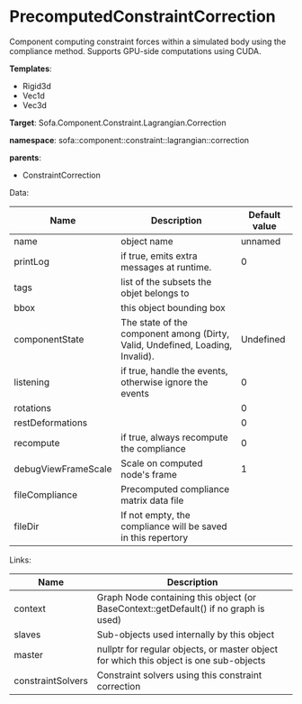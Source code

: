 # PrecomputedConstraintCorrection

Component computing constraint forces within a simulated body using the compliance method.
Supports GPU-side computations using CUDA.


__Templates__:
- Rigid3d
- Vec1d
- Vec3d

__Target__: Sofa.Component.Constraint.Lagrangian.Correction

__namespace__: sofa::component::constraint::lagrangian::correction

__parents__: 
- ConstraintCorrection

Data: 

<table>
<thead>
    <tr>
        <th>Name</th>
        <th>Description</th>
        <th>Default value</th>
    </tr>
</thead>
<tbody>
	<tr>
		<td>name</td>
		<td>
object name
</td>
		<td>unnamed</td>
	</tr>
	<tr>
		<td>printLog</td>
		<td>
if true, emits extra messages at runtime.
</td>
		<td>0</td>
	</tr>
	<tr>
		<td>tags</td>
		<td>
list of the subsets the objet belongs to
</td>
		<td></td>
	</tr>
	<tr>
		<td>bbox</td>
		<td>
this object bounding box
</td>
		<td></td>
	</tr>
	<tr>
		<td>componentState</td>
		<td>
The state of the component among (Dirty, Valid, Undefined, Loading, Invalid).
</td>
		<td>Undefined</td>
	</tr>
	<tr>
		<td>listening</td>
		<td>
if true, handle the events, otherwise ignore the events
</td>
		<td>0</td>
	</tr>
	<tr>
		<td>rotations</td>
		<td>

</td>
		<td>0</td>
	</tr>
	<tr>
		<td>restDeformations</td>
		<td>

</td>
		<td>0</td>
	</tr>
	<tr>
		<td>recompute</td>
		<td>
if true, always recompute the compliance
</td>
		<td>0</td>
	</tr>
	<tr>
		<td>debugViewFrameScale</td>
		<td>
Scale on computed node's frame
</td>
		<td>1</td>
	</tr>
	<tr>
		<td>fileCompliance</td>
		<td>
Precomputed compliance matrix data file
</td>
		<td></td>
	</tr>
	<tr>
		<td>fileDir</td>
		<td>
If not empty, the compliance will be saved in this repertory
</td>
		<td></td>
	</tr>

</tbody>
</table>

Links: 

| Name | Description |
| ---- | ----------- |
|context|Graph Node containing this object (or BaseContext::getDefault() if no graph is used)|
|slaves|Sub-objects used internally by this object|
|master|nullptr for regular objects, or master object for which this object is one sub-objects|
|constraintSolvers|Constraint solvers using this constraint correction|



